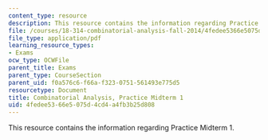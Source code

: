 ```yaml
---
content_type: resource
description: This resource contains the information regarding Practice Midterm 1.
file: /courses/18-314-combinatorial-analysis-fall-2014/4fedee5366e5075d4cd4a4fb3b25d808_MIT18_314F14_pracq1.pdf
file_type: application/pdf
learning_resource_types:
- Exams
ocw_type: OCWFile
parent_title: Exams
parent_type: CourseSection
parent_uid: f0a576c6-f66a-f323-0751-561493e775d5
resourcetype: Document
title: Combinatorial Analysis, Practice Midterm 1
uid: 4fedee53-66e5-075d-4cd4-a4fb3b25d808
---
```

This resource contains the information regarding Practice Midterm 1.

